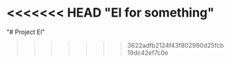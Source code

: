 <<<<<<< HEAD
"El for something" 
=======
"# Project El" 
>>>>>>> 3622adfb2124f43f802980d25fcb19dc42ef7c0e
